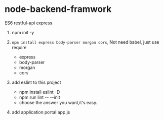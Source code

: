 # node-backend-framwork
ES6 restful-api express

1. npm init -y

2. `npm install express body-parser morgan cors`, Not need babel, just use require
     - express
     - body-parser
     - morgan
     - cors

3. add eslint to this project
     - npm install eslint -D
     - npm run lint -- --init
     - choose the answer you want,it's easy.

4. add application portal app.js


